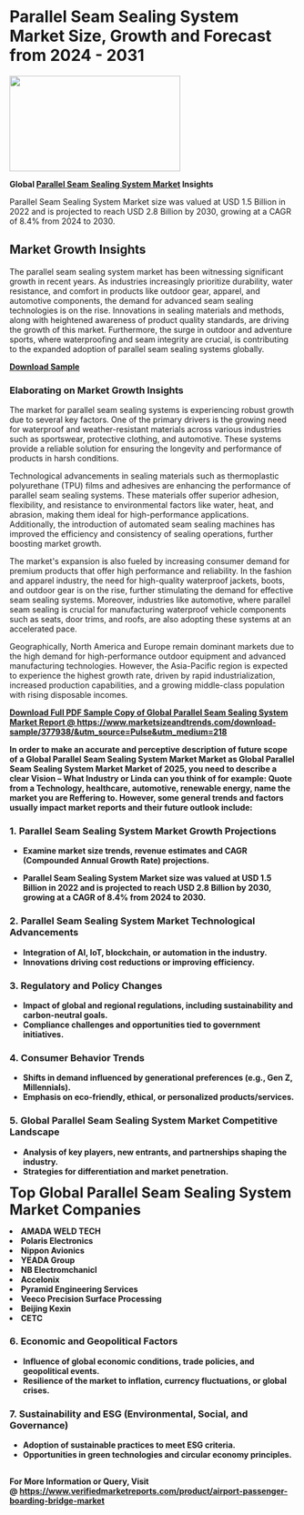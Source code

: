 <H1>Parallel Seam Sealing System Market Size, Growth and Forecast from 2024 - 2031</H1><img class="aligncenter size-medium wp-image-584254" src="https://thirdeyenews.in/wp-content/uploads/2024/09/Global-Market-Research-300x168.jpeg" alt="" width="300" height="168" /><p><strong>Global&nbsp;<a href="https://www.marketsizeandtrends.com/download-sample/377938/&amp;utm_source=Pulse&amp;utm_medium=218">Parallel Seam Sealing System Market</a> Insights</strong></p><p>Parallel Seam Sealing System Market size was valued at USD 1.5 Billion in 2022 and is projected to reach USD 2.8 Billion by 2030, growing at a CAGR of 8.4% from 2024 to 2030.</p><p><h2>Market Growth Insights</h2> <p>The parallel seam sealing system market has been witnessing significant growth in recent years. As industries increasingly prioritize durability, water resistance, and comfort in products like outdoor gear, apparel, and automotive components, the demand for advanced seam sealing technologies is on the rise. Innovations in sealing materials and methods, along with heightened awareness of product quality standards, are driving the growth of this market. Furthermore, the surge in outdoor and adventure sports, where waterproofing and seam integrity are crucial, is contributing to the expanded adoption of parallel seam sealing systems globally.</p> <p><strong><a href="#">Download Sample</a></strong></p> <h3>Elaborating on Market Growth Insights</h3> <p>The market for parallel seam sealing systems is experiencing robust growth due to several key factors. One of the primary drivers is the growing need for waterproof and weather-resistant materials across various industries such as sportswear, protective clothing, and automotive. These systems provide a reliable solution for ensuring the longevity and performance of products in harsh conditions.</p> <p>Technological advancements in sealing materials such as thermoplastic polyurethane (TPU) films and adhesives are enhancing the performance of parallel seam sealing systems. These materials offer superior adhesion, flexibility, and resistance to environmental factors like water, heat, and abrasion, making them ideal for high-performance applications. Additionally, the introduction of automated seam sealing machines has improved the efficiency and consistency of sealing operations, further boosting market growth.</p> <p>The market's expansion is also fueled by increasing consumer demand for premium products that offer high performance and reliability. In the fashion and apparel industry, the need for high-quality waterproof jackets, boots, and outdoor gear is on the rise, further stimulating the demand for effective seam sealing systems. Moreover, industries like automotive, where parallel seam sealing is crucial for manufacturing waterproof vehicle components such as seats, door trims, and roofs, are also adopting these systems at an accelerated pace.</p> <p>Geographically, North America and Europe remain dominant markets due to the high demand for high-performance outdoor equipment and advanced manufacturing technologies. However, the Asia-Pacific region is expected to experience the highest growth rate, driven by rapid industrialization, increased production capabilities, and a growing middle-class population with rising disposable incomes.</p> <p><strong><a href="#"></p><p><span class=""><strong>Download Full PDF Sample Copy of Global Parallel Seam Sealing System Market Report</strong> @ <a href="https://www.marketsizeandtrends.com/download-sample/377938/&amp;utm_source=Pulse&amp;utm_medium=218" target="_blank">https://www.marketsizeandtrends.com/download-sample/377938/&amp;utm_source=Pulse&amp;utm_medium=218</a></span></p><p>In order to make an accurate and perceptive description of future scope of a Global&nbsp;Parallel Seam Sealing System Market Market as Global&nbsp;Parallel Seam Sealing System Market Market of 2025, you need to describe a clear Vision &ndash; What Industry or Linda can you think of for example: Quote from a Technology, healthcare, automotive, renewable energy, name the market you are Reffering to. However, some general trends and factors usually impact market reports and their future outlook include:</p><h3>1.&nbsp;<strong>Parallel Seam Sealing System Market Growth Projections</strong></h3><ul><li>Examine market size trends, revenue estimates and CAGR (Compounded Annual Growth Rate) projections.</li><li><p>Parallel Seam Sealing System Market size was valued at USD 1.5 Billion in 2022 and is projected to reach USD 2.8 Billion by 2030, growing at a CAGR of 8.4% from 2024 to 2030.</p></li></ul><h3>2.&nbsp;<strong>Parallel Seam Sealing System Market Technological Advancements</strong></h3><ul><li>Integration of AI, IoT, blockchain, or automation in the industry.</li><li>Innovations driving cost reductions or improving efficiency.</li></ul><h3>3.&nbsp;<strong>Regulatory and Policy Changes</strong></h3><ul><li>Impact of global and regional regulations, including sustainability and carbon-neutral goals.</li><li>Compliance challenges and opportunities tied to government initiatives.</li></ul><h3>4.&nbsp;<strong>Consumer Behavior Trends</strong></h3><ul><li>Shifts in demand influenced by generational preferences (e.g., Gen Z, Millennials).</li><li>Emphasis on eco-friendly, ethical, or personalized products/services.</li></ul><h3>5.&nbsp;<strong>Global Parallel Seam Sealing System Market Competitive Landscape</strong></h3><ul><li>Analysis of key players, new entrants, and partnerships shaping the industry.</li><li>Strategies for differentiation and market penetration.</li></ul><p data-pm-slice="1 1 []"><span style="color: inherit; font-family: inherit; font-size: 25px;">Top Global Parallel Seam Sealing System Market Companies</span></p><div class="" data-test-id=""><p><li>AMADA WELD TECH</li><li> Polaris Electronics</li><li> Nippon Avionics</li><li> YEADA Group</li><li> NB Electromchanicl</li><li> Accelonix</li><li> Pyramid Engineering Services</li><li> Veeco Precision Surface Processing</li><li> Beijing Kexin</li><li> CETC</li></p></div><h3>6.&nbsp;<strong>Economic and Geopolitical Factors</strong></h3><ul><li>Influence of global economic conditions, trade policies, and geopolitical events.</li><li>Resilience of the market to inflation, currency fluctuations, or global crises.</li></ul><h3>7.&nbsp;<strong>Sustainability and ESG (Environmental, Social, and Governance)</strong></h3><ul><li>Adoption of sustainable practices to meet ESG criteria.</li><li>Opportunities in green technologies and circular economy principles.</li></ul><h2><strong style="font-size: 14px;">For More Information or Query, Visit @&nbsp;</strong><a style="background-color: #ffffff; font-size: 14px;" href="https://www.marketsizeandtrends.com/report/parallel-seam-sealing-system-market/" target="_blank">https://www.verifiedmarketreports.com/product/airport-passenger-boarding-bridge-market</a></h2>
